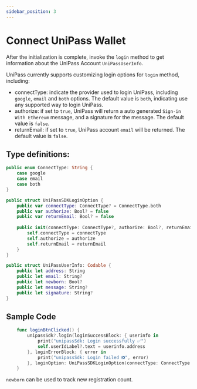 ```yaml
---
sidebar_position: 3
---
```


# Connect UniPass Wallet

After the initialization is complete, invoke the `login` method to get information about the UniPass Account `UniPassUserInfo`.

UniPass currently supports customizing login options for `login` method, including:
- connectType: indicate the provider used to login UniPass, including `google`, `email` and `both` options. The default value is `both`, indicating use any supported way to login UniPass.
- authorize: if set to `true`, UniPass will return a auto generated `Sign-in With Ethereum` message, and a signature for the message. The default value is `false`.
- returnEmail: if set to `true`, UniPass account `email` will be returned. The default value is `false`.


## Type definitions:

```swift
public enum ConnectType: String {
    case google
    case email
    case both
}

public struct UniPassSDKLoginOption {
    public var connectType: ConnectType? = ConnectType.both
    public var authorize: Bool? = false
    public var returnEmail: Bool? = false
    
    public init(connectType: ConnectType?, authorize: Bool?, returnEmail: Bool?) {
        self.connectType = connectType
        self.authorize = authorize
        self.returnEmail = returnEmail
    }
}

public struct UniPassUserInfo: Codable {
    public let address: String
    public let email: String?
    public let newborn: Bool?
    public let message: String?
    public let signature: String?
}

```

## Sample Code

```swift
    func loginBtnClicked() {
        unipassSdk?.logIn(loginSuccessBlock: { userinfo in
            print("unipassSdk: Login successfully ✅")
            self.userIdLabel?.text = userinfo.address
        }, loginErrorBlock: { error in
            print("unipassSdk: Login failed ❎", error)
        }, loginOption: UniPassSDKLoginOption(connectType: ConnectType.google, authorize: false, returnEmail: emailReturnSwitch?.isOn))
    }
```

`newborn` can be used to track new registration count.
